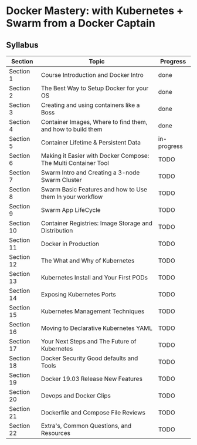 # Docker Mastery: with Kubernetes + Swarm from a Docker Captain

## Syllabus

| Section    | Topic                                                          | Progress    |
| ---------- | -------------------------------------------------------------- | ----------- |
| Section 1  | Course Introduction and Docker Intro                           | done        |
| Section 2  | The Best Way to Setup Docker for your OS                       | done        |
| Section 3  | Creating and using containers like a Boss                      | done        |
| Section 4  | Container Images, Where to find them, and how to build them    | done        |
| Section 5  | Container Lifetime & Persistent Data                           | in-progress |
| Section 6  | Making it Easier with Docker Compose: The Multi Container Tool | TODO        |
| Section 7  | Swarm Intro and Creating a 3-node Swarm Cluster                | TODO        |
| Section 8  | Swarm Basic Features and how to Use them In your workflow      | TODO        |
| Section 9  | Swarm App LifeCycle                                            | TODO        |
| Section 10 | Container Registries: Image Storage and Distribution           | TODO        |
| Section 11 | Docker in Production                                           | TODO        |
| Section 12 | The What and Why of Kubernetes                                 | TODO        |
| Section 13 | Kubernetes Install and Your First PODs                         | TODO        |
| Section 14 | Exposing Kubernetes Ports                                      | TODO        |
| Section 15 | Kubernetes Management Techniques                               | TODO        |
| Section 16 | Moving to Declarative Kubernetes YAML                          | TODO        |
| Section 17 | Your Next Steps and The Future of Kubernetes                   | TODO        |
| Section 18 | Docker Security Good defaults and Tools                        | TODO        |
| Section 19 | Docker 19.03 Release New Features                              | TODO        |
| Section 20 | Devops and Docker Clips                                        | TODO        |
| Section 21 | Dockerfile and Compose File Reviews                            | TODO        |
| Section 22 | Extra's, Common Questions, and Resources                       | TODO        |
